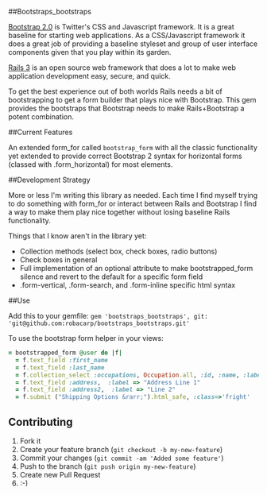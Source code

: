 ##Bootstraps_bootstraps

[Bootstrap 2.0](http://twitter.github.com/bootstrap/) is Twitter's CSS and Javascript framework.  It is a great baseline for starting web applications.  As a CSS/Javascript framework it does a great job of providing a baseline styleset and group of user interface components given that you play within its garden.

[Rails 3](http://rubyonrails.org/) is an open source web framework that does a lot to make web application development easy, secure, and quick.

To get the best experience out of both worlds Rails needs a bit of bootstrapping to get a form builder that plays nice with Bootstrap.  This gem provides the bootstraps that Bootstrap needs to make Rails+Bootstrap a potent combination.

##Current Features

An extended form_for called `bootstrap_form` with all the classic functionality yet extended to provide correct Bootstrap 2 syntax for horizontal forms (classed with .form_horizontal) for most elements.

##Development Strategy

More or less I'm writing this library as needed.  Each time I find myself trying to do something with form_for or interact between Rails and Bootstrap I find a way to make them play nice together without losing baseline Rails functionality.

Things that I know aren't in the library yet:

 - Collection methods (select box, check boxes, radio buttons)
 - Check boxes in general
 - Full implementation of an optional attribute to make bootstrapped_form silence and revert to the default for a specific form field
 - .form-vertical, .form-search, and .form-inline specific html syntax

##Use

Add this to your gemfile: `gem 'bootstraps_bootstraps', git: 'git@github.com:robacarp/bootstraps_bootstraps.git'`

To use the bootstrap form helper in your views:

```ruby
= bootstrapped_form @user do |f|
  = f.text_field :first_name
  = f.text_field :last_name
  = f.collection_select :occupations, Occupation.all, :id, :name, :label => 'Job'
  = f.text_field :address,  :label => "Address Line 1"
  = f.text_field :address2,  :label => "Line 2"
  = f.submit ("Shipping Options &rarr;").html_safe, :class=>'fright'
```

## Contributing

1. Fork it
2. Create your feature branch (`git checkout -b my-new-feature`)
3. Commit your changes (`git commit -am 'Added some feature'`)
4. Push to the branch (`git push origin my-new-feature`)
5. Create new Pull Request
6. :-)
